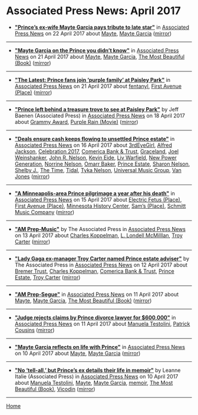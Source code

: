 # Associated Press News: April 2017

 - [**"Prince’s ex-wife Mayte Garcia pays tribute to late star"**](https://www.apnews.com/f7d92f7f16cd4330912e7a1674f4c8e7) in [Associated Press News](https://www.apnews.com/) on 22 April 2017 about [Mayte](../../topics/mayte/index.md), [Mayte Garcia](../../topics/mayte-garcia/index.md) ([mirror](https://web.archive.org/web/*/https://www.apnews.com/f7d92f7f16cd4330912e7a1674f4c8e7))

----

 - [**"Mayte Garcia on the Prince you didn’t know"**](https://www.apnews.com/a4115faebefc463a8aad4433e14f5d2b) in [Associated Press News](https://www.apnews.com/) on 21 April 2017 about [Mayte](../../topics/mayte/index.md), [Mayte Garcia](../../topics/mayte-garcia/index.md), [The Most Beautiful (Book)](../../topics/book/the-most-beautiful/index.md) ([mirror](https://web.archive.org/web/*/https://www.apnews.com/a4115faebefc463a8aad4433e14f5d2b))

----

 - [**"The Latest: Prince fans join ‘purple family’ at Paisley Park"**](https://apnews.com/26c3f25587514065a9f72fbfd1d96bab) in [Associated Press News](https://www.apnews.com/) on 21 April 2017 about [fentanyl](../../topics/fentanyl/index.md), [First Avenue (Place)](../../topics/place/first-avenue/index.md) ([mirror](https://web.archive.org/web/*/https://apnews.com/26c3f25587514065a9f72fbfd1d96bab))

----

 - [**"Prince left behind a treasure trove to see at Paisley Park"**](https://www.apnews.com/a5f775426be44b65a5cbe3d790774288) by Jeff Baenen (Associated Press) in [Associated Press News](https://www.apnews.com/) on 18 April 2017 about [Grammy Award](../../topics/grammy-award/index.md), [Purple Rain (Movie)](../../topics/movie/purple-rain/index.md) ([mirror](https://web.archive.org/web/*/https://www.apnews.com/a5f775426be44b65a5cbe3d790774288))

----

 - [**"Deals ensure cash keeps flowing to unsettled Prince estate"**](https://www.apnews.com/ea32a54490474eccad7364653ab698f8) in [Associated Press News](https://www.apnews.com/) on 16 April 2017 about [3rdEyeGirl](../../topics/3rdeyegirl/index.md), [Alfred Jackson](../../topics/alfred-jackson/index.md), [Celebration 2017](../../topics/celebration-2017/index.md), [Comerica Bank & Trust](../../topics/comerica-bank-trust/index.md), [Graceland](../../topics/graceland/index.md), [Joel Weinshanker](../../topics/joel-weinshanker/index.md), [John R. Nelson](../../topics/john-r-nelson/index.md), [Kevin Eide](../../topics/kevin-eide/index.md), [Liv Warfield](../../topics/liv-warfield/index.md), [New Power Generation](../../topics/new-power-generation/index.md), [Norrine Nelson](../../topics/norrine-nelson/index.md), [Omarr Baker](../../topics/omarr-baker/index.md), [Prince Estate](../../topics/prince-estate/index.md), [Sharon Nelson](../../topics/sharon-nelson/index.md), [Shelby J.](../../topics/shelby-j/index.md), [The Time](../../topics/the-time/index.md), [Tidal](../../topics/tidal/index.md), [Tyka Nelson](../../topics/tyka-nelson/index.md), [Universal Music Group](../../topics/universal-music-group/index.md), [Van Jones](../../topics/van-jones/index.md) ([mirror](https://web.archive.org/web/*/https://www.apnews.com/ea32a54490474eccad7364653ab698f8))

----

 - [**"A Minneapolis-area Prince pilgrimage a year after his death"**](https://apnews.com/c26c137efcb447af86f26bb41e8ac97f) in [Associated Press News](https://www.apnews.com/) on 15 April 2017 about [Electric Fetus (Place)](../../topics/place/electric-fetus/index.md), [First Avenue (Place)](../../topics/place/first-avenue/index.md), [Minnesota History Center](../../topics/minnesota-history-center/index.md), [Sam’s (Place)](../../topics/place/sam-s/index.md), [Schmitt Music Company](../../topics/schmitt-music-company/index.md) ([mirror](https://web.archive.org/web/*/https://apnews.com/c26c137efcb447af86f26bb41e8ac97f))

----

 - [**"AM Prep-Music"**](https://www.apnews.com/63ffae131dda46bcb6a431332d0a5efc) by The Associated Press in [Associated Press News](https://www.apnews.com/) on 13 April 2017 about [Charles Koppelman](../../topics/charles-koppelman/index.md), [L. Londell McMilllan](../../topics/l-londell-mcmilllan/index.md), [Troy Carter](../../topics/troy-carter/index.md) ([mirror](https://web.archive.org/web/*/https://www.apnews.com/63ffae131dda46bcb6a431332d0a5efc))

----

 - [**"Lady Gaga ex-manager Troy Carter named Prince estate adviser"**](https://apnews.com/727501ec378a400184818701510f73ea) by The Associated Press in [Associated Press News](https://www.apnews.com/) on 12 April 2017 about [Bremer Trust](../../topics/bremer-trust/index.md), [Charles Koppelman](../../topics/charles-koppelman/index.md), [Comerica Bank & Trust](../../topics/comerica-bank-trust/index.md), [Prince Estate](../../topics/prince-estate/index.md), [Troy Carter](../../topics/troy-carter/index.md) ([mirror](https://web.archive.org/web/*/https://apnews.com/727501ec378a400184818701510f73ea))

----

 - [**"AM Prep-Segue"**](https://www.apnews.com/94705887ea764bd1b5d2381eb0622bb9) in [Associated Press News](https://www.apnews.com/) on 11 April 2017 about [Mayte](../../topics/mayte/index.md), [Mayte Garcia](../../topics/mayte-garcia/index.md), [The Most Beautiful (Book)](../../topics/book/the-most-beautiful/index.md) ([mirror](https://web.archive.org/web/*/https://www.apnews.com/94705887ea764bd1b5d2381eb0622bb9))

----

 - [**"Judge rejects claims by Prince divorce lawyer for $600,000"**](https://www.apnews.com/061fb04e9fcf448782e9b921b971eac9) in [Associated Press News](https://www.apnews.com/) on 11 April 2017 about [Manuela Testolini](../../topics/manuela-testolini/index.md), [Patrick Cousins](../../topics/patrick-cousins/index.md) ([mirror](https://web.archive.org/web/*/https://www.apnews.com/061fb04e9fcf448782e9b921b971eac9))

----

 - [**"Mayte Garcia reflects on life with Prince"**](https://www.apnews.com/5a81cc1b557141e4b9cbdd3bbbf4a40d) in [Associated Press News](https://www.apnews.com/) on 10 April 2017 about [Mayte](../../topics/mayte/index.md), [Mayte Garcia](../../topics/mayte-garcia/index.md) ([mirror](https://web.archive.org/web/*/https://www.apnews.com/5a81cc1b557141e4b9cbdd3bbbf4a40d))

----

 - [**"No ‘tell-all,’ but Prince’s ex details their life in memoir"**](https://www.apnews.com/0c93c63651ef4f15adde78e51b38c197) by Leanne Italie (Associated Press) in [Associated Press News](https://www.apnews.com/) on 10 April 2017 about [Manuela Testolini](../../topics/manuela-testolini/index.md), [Mayte](../../topics/mayte/index.md), [Mayte Garcia](../../topics/mayte-garcia/index.md), [memoir](../../topics/memoir/index.md), [The Most Beautiful (Book)](../../topics/book/the-most-beautiful/index.md), [Vicodin](../../topics/vicodin/index.md) ([mirror](https://web.archive.org/web/*/https://www.apnews.com/0c93c63651ef4f15adde78e51b38c197))

----

[Home](./)
